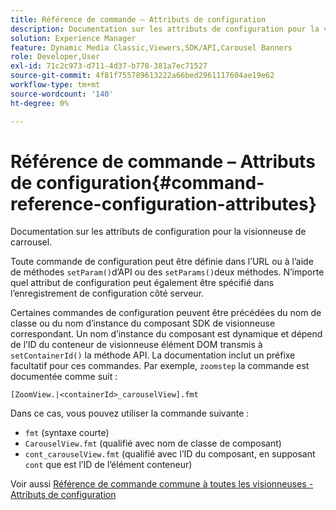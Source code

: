 ```yaml
---
title: Référence de commande – Attributs de configuration
description: Documentation sur les attributs de configuration pour la visionneuse de carrousel.
solution: Experience Manager
feature: Dynamic Media Classic,Viewers,SDK/API,Carousel Banners
role: Developer,User
exl-id: 71c2c973-d711-4d37-b778-381a7ec71527
source-git-commit: 4f81f755789613222a66bed2961117604ae19e62
workflow-type: tm+mt
source-wordcount: '140'
ht-degree: 0%

---
```


# Référence de commande – Attributs de configuration{#command-reference-configuration-attributes}

Documentation sur les attributs de configuration pour la visionneuse de carrousel.

Toute commande de configuration peut être définie dans l’URL ou à l’aide de méthodes `setParam()`d’API ou des `setParams()`deux méthodes. N’importe quel attribut de configuration peut également être spécifié dans l’enregistrement de configuration côté serveur.

Certaines commandes de configuration peuvent être précédées du nom de classe ou du nom d’instance du composant SDK de visionneuse correspondant. Un nom d’instance du composant est dynamique et dépend de l’ID du conteneur de visionneuse élément DOM transmis à `setContainerId()` la méthode API. La documentation inclut un préfixe facultatif pour ces commandes. Par exemple, `zoomstep` la commande est documentée comme suit :

`[ZoomView.|<containerId>_carouselView].fmt`

Dans ce cas, vous pouvez utiliser la commande suivante :

* `fmt` (syntaxe courte)
* `CarouselView.fmt` (qualifié avec nom de classe de composant)
* `cont_carouselView.fmt` (qualifié avec l’ID du composant, en supposant `cont` que est l’ID de l’élément conteneur)

Voir aussi [Référence de commande commune à toutes les visionneuses - Attributs de configuration](../../../r-html5-viewer-20-cmdref-configattrib/r-html5-viewer-20-cmdref-configattrib.md#concept-850e0f2c49b949deb7cfbfd330d329bd)
